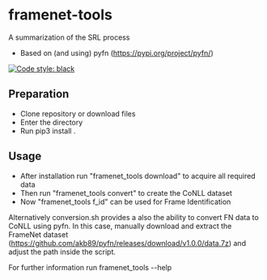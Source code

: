 # framenet-tools

A summarization of the SRL process
- Based on (and using) pyfn (https://pypi.org/project/pyfn/)

[![Code style: black](https://img.shields.io/badge/code%20style-black-000000.svg)](https://github.com/ambv/black)

## Preparation
- Clone repository or download files
- Enter the directory
- Run pip3 install . 


## Usage
- After installation run "framenet_tools download" to acquire all required data
- Then run "framenet_tools convert" to create the CoNLL dataset
- Now "framenet_tools f_id" can be used for Frame Identification

Alternatively conversion.sh provides a also the ability to convert FN data to CoNLL using pyfn.
In this case, manually download and extract the FrameNet dataset (https://github.com/akb89/pyfn/releases/download/v1.0.0/data.7z)
and adjust the path inside the script.

For further information run framenet_tools --help